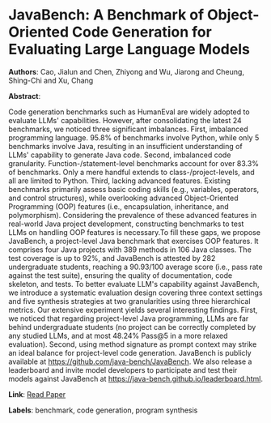 # JavaBench: A Benchmark of Object-Oriented Code Generation for Evaluating Large Language Models

**Authors**: Cao, Jialun and Chen, Zhiyong and Wu, Jiarong and Cheung, Shing-Chi and Xu, Chang

**Abstract**:

Code generation benchmarks such as HumanEval are widely adopted to evaluate LLMs' capabilities. However, after consolidating the latest 24 benchmarks, we noticed three significant imbalances. First, imbalanced programming language. 95.8\% of benchmarks involve Python, while only 5 benchmarks involve Java, resulting in an insufficient understanding of LLMs' capability to generate Java code. Second, imbalanced code granularity. Function-/statement-level benchmarks account for over 83.3\% of benchmarks. Only a mere handful extends to class-/project-levels, and all are limited to Python. Third, lacking advanced features. Existing benchmarks primarily assess basic coding skills (e.g., variables, operators, and control structures), while overlooking advanced Object-Oriented Programming (OOP) features (i.e., encapsulation, inheritance, and polymorphism). Considering the prevalence of these advanced features in real-world Java project development, constructing benchmarks to test LLMs on handling OOP features is necessary.To fill these gaps, we propose JavaBench, a project-level Java benchmark that exercises OOP features. It comprises four Java projects with 389 methods in 106 Java classes. The test coverage is up to 92\%, and JavaBench is attested by 282 undergraduate students, reaching a 90.93/100 average score (i.e., pass rate against the test suite), ensuring the quality of documentation, code skeleton, and tests. To better evaluate LLM's capability against JavaBench, we introduce a systematic evaluation design covering three context settings and five synthesis strategies at two granularities using three hierarchical metrics. Our extensive experiment yields several interesting findings. First, we noticed that regarding project-level Java programming, LLMs are far behind undergraduate students (no project can be correctly completed by any studied LLMs, and at most 48.24\% Pass@5 in a more relaxed evaluation). Second, using method signature as prompt context may strike an ideal balance for project-level code generation. JavaBench is publicly available at https://github.com/java-bench/JavaBench. We also release a leaderboard and invite model developers to participate and test their models against JavaBench at https://java-bench.github.io/leaderboard.html.

**Link**: [Read Paper](https://doi.org/10.1145/3691620.3695470)

**Labels**: benchmark, code generation, program synthesis
